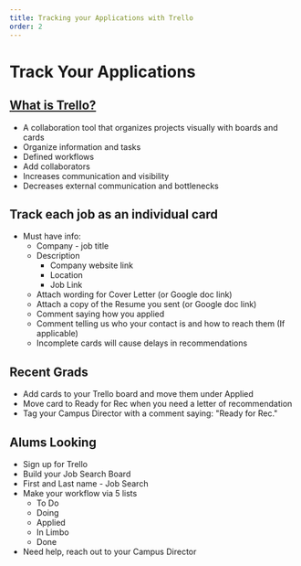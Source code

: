 ```yaml
---
title: Tracking your Applications with Trello
order: 2
---
```


# Track Your Applications

## [What is Trello?](https://www.youtube.com/watch?v=tVooja0Ta5I)

- A collaboration tool that organizes projects visually with boards and cards
- Organize information and tasks
- Defined workflows
- Add collaborators
- Increases communication and visibility
- Decreases external communication and bottlenecks

## Track each job as an individual card

- Must have info:
  - Company - job title
  - Description
    - Company website link
    - Location
    - Job Link
  - Attach wording for Cover Letter (or Google doc link)
  - Attach a copy of the Resume you sent (or Google doc link)
  - Comment saying how you applied
  - Comment telling us who your contact is and how to reach them (If applicable)
  - Incomplete cards will cause delays in recommendations

## Recent Grads

- Add cards to your Trello board and move them under Applied
- Move card to Ready for Rec when you need a letter of recommendation
- Tag your Campus Director with a comment saying: "Ready for Rec."

## Alums Looking

- Sign up for Trello
- Build your Job Search Board
- First and Last name - Job Search
- Make your workflow via 5 lists
  - To Do
  - Doing
  - Applied
  - In Limbo
  - Done
- Need help, reach out to your Campus Director
